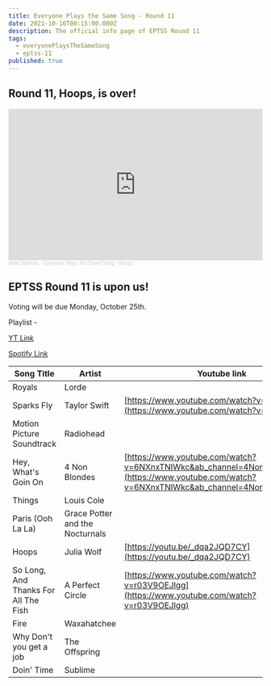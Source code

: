 ```yaml
---
title: Everyone Plays the Same Song - Round 11
date: 2021-10-16T00:15:00.000Z
description: The official info page of EPTSS Round 11
tags:
  - everyonePlaysTheSameSong
  - eptss-11
published: true
---
```

## Round 11, Hoops, is over!

<iframe width="100%" height="300" scrolling="no" frameborder="no" allow="autoplay" src="https://w.soundcloud.com/player/?url=https%3A//api.soundcloud.com/playlists/1359030388&color=%23ff5500&auto_play=false&hide_related=false&show_comments=true&show_user=true&show_reposts=false&show_teaser=true&visual=true"></iframe><div style="font-size: 10px; color: #cccccc;line-break: anywhere;word-break: normal;overflow: hidden;white-space: nowrap;text-overflow: ellipsis; font-family: Interstate,Lucida Grande,Lucida Sans Unicode,Lucida Sans,Garuda,Verdana,Tahoma,sans-serif;font-weight: 100;"><a href="https://soundcloud.com/nate-spilman" title="Nate Spilman" target="_blank" style="color: #cccccc; text-decoration: none;">Nate Spilman</a> · <a href="https://soundcloud.com/nate-spilman/sets/everyone-plays-the-same-song-8" title="Everyone Plays the Same Song - Hoops" target="_blank" style="color: #cccccc; text-decoration: none;">Everyone Plays the Same Song - Hoops</a></div>

## EPTSS Round 11 is upon us!

Voting will be due Monday, October 25th. 

Playlist - 

[YT Link](https://www.youtube.com/watch?v=R55JUpfyPeg&list=PLDkm3cHHN23ETQ-kgbvp1mvJPfoL1xSDG)

[Spotify Link ](https://open.spotify.com/playlist/7KA3i9CXsOhJ6DGNlZ8Vlr?si=1f52ad2a22a94fd1)

| **Song Title**                       | **Artist**                      | **Youtube link**                                                                                                                                   |
| ------------------------------------ | ------------------------------- | -------------------------------------------------------------------------------------------------------------------------------------------------- |
| Royals                               | Lorde                           |                                                                                                                                                    |
| Sparks Fly                           | Taylor Swift                    | [https://www.youtube.com/watch?​v=oKar-tF__ac](https://www.youtube.com/watch?v=oKar-tF__ac)                                                        |
| Motion Picture Soundtrack            | Radiohead                       |                                                                                                                                                    |
| Hey, What's Goin On                  | 4 Non Blondes                   | [https://www.youtube.com/watch?​v=6NXnxTNIWkc&ab_channel=​4NonBlondesVEVO](https://www.youtube.com/watch?v=6NXnxTNIWkc&ab_channel=4NonBlondesVEVO) |
| Things                               | Louis Cole                      |                                                                                                                                                    |
| Paris (Ooh La La)                    | Grace Potter and the Nocturnals |                                                                                                                                                    |
| Hoops                                | Julia Wolf                      | [https://youtu.be/_dqa2JQD7CY](https://youtu.be/_dqa2JQD7CY)                                                                                       |
| So Long, And Thanks For All The Fish | A Perfect Circle                | [https://www.youtube.com/watch?​v=r03V9OEJlgg](https://www.youtube.com/watch?v=r03V9OEJlgg)                                                        |
| Fire                                 | Waxahatchee                     |                                                                                                                                                    |
| Why Don't you get a job              | The Offspring                   |                                                                                                                                                    |
| Doin' Time                           | Sublime                         |                                                                                                                                                    |